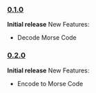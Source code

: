 ### [0.1.0](https://github.com/adamisntdead/marconi/releases/tag/v0.1.0)
__Initial release__
New Features:
* Decode Morse Code

### [0.2.0](https://github.com/adamisntdead/marconi/releases/tag/v0.2.0)
__Initial release__
New Features:
* Encode to Morse Code

